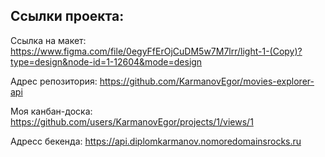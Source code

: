 
## Ссылки проекта:
Ссылка на макет: https://www.figma.com/file/0egyFfErOjCuDM5w7M7lrr/light-1-(Copy)?type=design&node-id=1-12604&mode=design

Адрес репозитория: https://github.com/KarmanovEgor/movies-explorer-api

Моя канбан-доска: https://github.com/users/KarmanovEgor/projects/1/views/1

Адресс бекенда: https://api.diplomkarmanov.nomoredomainsrocks.ru
